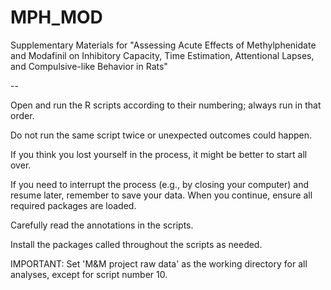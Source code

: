 # MPH_MOD
Supplementary Materials for "Assessing Acute Effects of Methylphenidate and Modafinil on Inhibitory Capacity, Time Estimation, Attentional Lapses, and Compulsive-like Behavior in Rats"

--

Open and run the R scripts according to their numbering; always run in that order. 

Do not run the same script twice or unexpected outcomes could happen.

If you think you lost yourself in the process, it might be better to start all over.

If you need to interrupt the process (e.g., by closing your computer) and resume later, remember to save your data. When you continue, ensure all required packages are loaded.

Carefully read the annotations in the scripts.

Install the packages called throughout the scripts as needed.

IMPORTANT: Set 'M&M project raw data' as the working directory for all analyses, except for script number 10.
